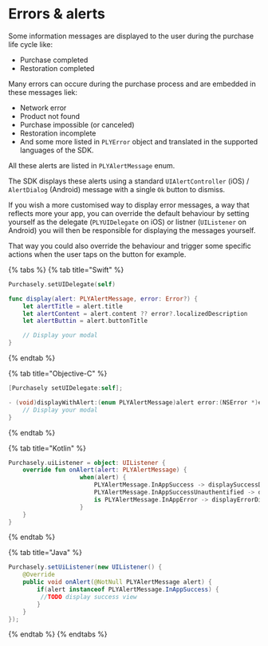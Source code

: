 # Errors & alerts

Some information messages are displayed to the user during the purchase life cycle like:

* Purchase completed
* Restoration completed

Many errors can occure during the purchase process and are embedded in these messages liek:

* Network error
* Product not found
* Purchase impossible (or canceled)
* Restoration incomplete
* And some more listed in `PLYError` object and translated in the supported languages of the SDK.

All these alerts are listed in `PLYAlertMessage` enum.

The SDK displays these alerts using a standard `UIAlertController` (iOS) / `AlertDialog` (Android) message with a single `Ok` button to dismiss.

If you wish a more customised way to display error messages, a way that reflects more your app, you can override the default behaviour by setting yourself as the delegate (`PLYUIDelegate` on iOS) or listner (`UIListener` on Android) you will then be responsible for displaying the messages yourself.

That way you could also override the behaviour and trigger some specific actions when the user taps on the button for example.

{% tabs %}
{% tab title="Swift" %}
```swift
Purchasely.setUIDelegate(self)

func display(alert: PLYAlertMessage, error: Error?) {
	let alertTitle = alert.title
	let alertContent = alert.content ?? error?.localizedDescription
	let alertButtin = alert.buttonTitle

	// Display your modal
}
```
{% endtab %}

{% tab title="Objective-C" %}
```objectivec
[Purchasely setUIDelegate:self];

- (void)displayWithAlert:(enum PLYAlertMessage)alert error:(NSError *)error {
	// Display your modal
}
```
{% endtab %}

{% tab title="Kotlin" %}
```kotlin
Purchasely.uiListener = object: UIListener {
    override fun onAlert(alert: PLYAlertMessage) {
					when(alert) {
	    				PLYAlertMessage.InAppSuccess -> displaySuccessDialog(alert)
	    				PLYAlertMessage.InAppSuccessUnauthentified -> displaySuccessDialog(alert)
	    				is PLYAlertMessage.InAppError -> displayErrorDialog(alert)
					}
    }
}
```
{% endtab %}

{% tab title="Java" %}
```java
Purchasely.setUiListener(new UIListener() {
    @Override
    public void onAlert(@NotNull PLYAlertMessage alert) {
	    if(alert instanceof PLYAlertMessage.InAppSuccess) {
	     //TODO display success view
	    }
    }
});
```
{% endtab %}
{% endtabs %}

